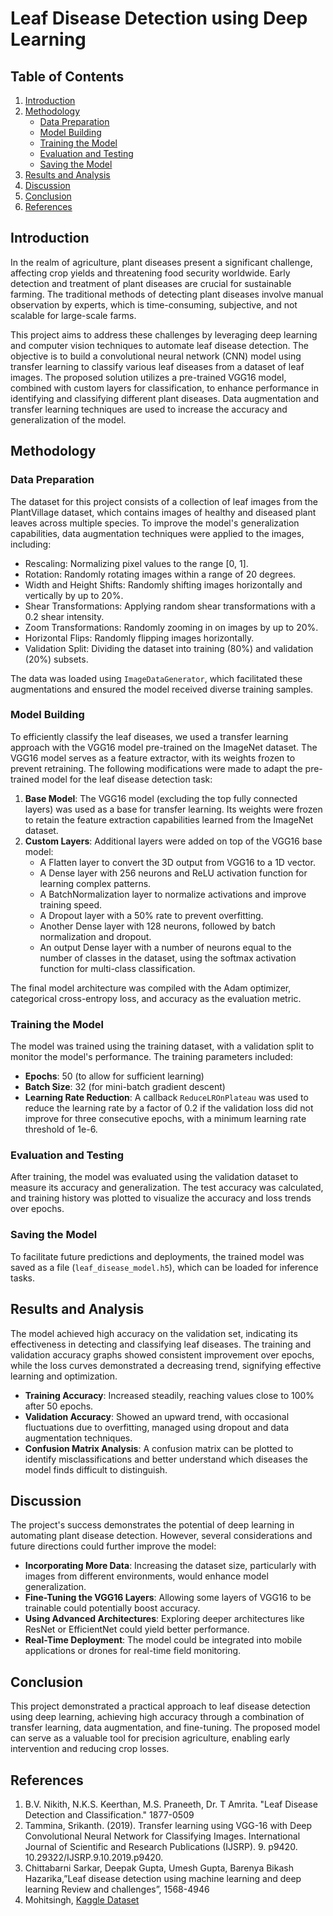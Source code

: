 # Leaf Disease Detection using Deep Learning

## Table of Contents
1. [Introduction](#introduction)
2. [Methodology](#methodology)
   - [Data Preparation](#data-preparation)
   - [Model Building](#model-building)
   - [Training the Model](#training-the-model)
   - [Evaluation and Testing](#evaluation-and-testing)
   - [Saving the Model](#saving-the-model)
3. [Results and Analysis](#results-and-analysis)
4. [Discussion](#discussion)
5. [Conclusion](#conclusion)
6. [References](#references)

## Introduction
In the realm of agriculture, plant diseases present a significant challenge, affecting crop yields and threatening food security worldwide. Early detection and treatment of plant diseases are crucial for sustainable farming. The traditional methods of detecting plant diseases involve manual observation by experts, which is time-consuming, subjective, and not scalable for large-scale farms. 

This project aims to address these challenges by leveraging deep learning and computer vision techniques to automate leaf disease detection. The objective is to build a convolutional neural network (CNN) model using transfer learning to classify various leaf diseases from a dataset of leaf images. The proposed solution utilizes a pre-trained VGG16 model, combined with custom layers for classification, to enhance performance in identifying and classifying different plant diseases. Data augmentation and transfer learning techniques are used to increase the accuracy and generalization of the model.

## Methodology

### Data Preparation
The dataset for this project consists of a collection of leaf images from the PlantVillage dataset, which contains images of healthy and diseased plant leaves across multiple species. To improve the model's generalization capabilities, data augmentation techniques were applied to the images, including:
- Rescaling: Normalizing pixel values to the range [0, 1].
- Rotation: Randomly rotating images within a range of 20 degrees.
- Width and Height Shifts: Randomly shifting images horizontally and vertically by up to 20%.
- Shear Transformations: Applying random shear transformations with a 0.2 shear intensity.
- Zoom Transformations: Randomly zooming in on images by up to 20%.
- Horizontal Flips: Randomly flipping images horizontally.
- Validation Split: Dividing the dataset into training (80%) and validation (20%) subsets.

The data was loaded using `ImageDataGenerator`, which facilitated these augmentations and ensured the model received diverse training samples.

### Model Building
To efficiently classify the leaf diseases, we used a transfer learning approach with the VGG16 model pre-trained on the ImageNet dataset. The VGG16 model serves as a feature extractor, with its weights frozen to prevent retraining. The following modifications were made to adapt the pre-trained model for the leaf disease detection task:
1. **Base Model**: The VGG16 model (excluding the top fully connected layers) was used as a base for transfer learning. Its weights were frozen to retain the feature extraction capabilities learned from the ImageNet dataset.
2. **Custom Layers**: Additional layers were added on top of the VGG16 base model:
   - A Flatten layer to convert the 3D output from VGG16 to a 1D vector.
   - A Dense layer with 256 neurons and ReLU activation function for learning complex patterns.
   - A BatchNormalization layer to normalize activations and improve training speed.
   - A Dropout layer with a 50% rate to prevent overfitting.
   - Another Dense layer with 128 neurons, followed by batch normalization and dropout.
   - An output Dense layer with a number of neurons equal to the number of classes in the dataset, using the softmax activation function for multi-class classification.

The final model architecture was compiled with the Adam optimizer, categorical cross-entropy loss, and accuracy as the evaluation metric.

### Training the Model
The model was trained using the training dataset, with a validation split to monitor the model's performance. The training parameters included:
- **Epochs**: 50 (to allow for sufficient learning)
- **Batch Size**: 32 (for mini-batch gradient descent)
- **Learning Rate Reduction**: A callback `ReduceLROnPlateau` was used to reduce the learning rate by a factor of 0.2 if the validation loss did not improve for three consecutive epochs, with a minimum learning rate threshold of 1e-6.

### Evaluation and Testing
After training, the model was evaluated using the validation dataset to measure its accuracy and generalization. The test accuracy was calculated, and training history was plotted to visualize the accuracy and loss trends over epochs.

### Saving the Model
To facilitate future predictions and deployments, the trained model was saved as a file (`leaf_disease_model.h5`), which can be loaded for inference tasks.

## Results and Analysis
The model achieved high accuracy on the validation set, indicating its effectiveness in detecting and classifying leaf diseases. The training and validation accuracy graphs showed consistent improvement over epochs, while the loss curves demonstrated a decreasing trend, signifying effective learning and optimization.
- **Training Accuracy**: Increased steadily, reaching values close to 100% after 50 epochs.
- **Validation Accuracy**: Showed an upward trend, with occasional fluctuations due to overfitting, managed using dropout and data augmentation techniques.
- **Confusion Matrix Analysis**: A confusion matrix can be plotted to identify misclassifications and better understand which diseases the model finds difficult to distinguish.

## Discussion
The project's success demonstrates the potential of deep learning in automating plant disease detection. However, several considerations and future directions could further improve the model:
- **Incorporating More Data**: Increasing the dataset size, particularly with images from different environments, would enhance model generalization.
- **Fine-Tuning the VGG16 Layers**: Allowing some layers of VGG16 to be trainable could potentially boost accuracy.
- **Using Advanced Architectures**: Exploring deeper architectures like ResNet or EfficientNet could yield better performance.
- **Real-Time Deployment**: The model could be integrated into mobile applications or drones for real-time field monitoring.

## Conclusion
This project demonstrated a practical approach to leaf disease detection using deep learning, achieving high accuracy through a combination of transfer learning, data augmentation, and fine-tuning. The proposed model can serve as a valuable tool for precision agriculture, enabling early intervention and reducing crop losses.

## References
1. B.V. Nikith, N.K.S. Keerthan, M.S. Praneeth, Dr. T Amrita. "Leaf Disease Detection and Classification." 1877-0509
2. Tammina, Srikanth. (2019). Transfer learning using VGG-16 with Deep Convolutional Neural Network for Classifying Images. International Journal of Scientific and Research Publications (IJSRP). 9. p9420. 10.29322/IJSRP.9.10.2019.p9420.
3. Chittabarni Sarkar, Deepak Gupta, Umesh Gupta, Barenya Bikash Hazarika,”Leaf disease detection using machine learning and deep learning Review and challenges”, 1568-4946
4. Mohitsingh, [Kaggle Dataset](https://www.kaggle.com/datasets/mohitsingh1804/plantvillage)

